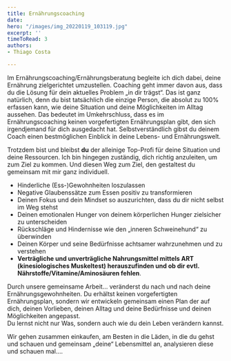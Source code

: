 ```yaml
---
title: Ernährungscoaching
date: 
hero: "/images/img_20220119_103119.jpg"
excerpt: ''
timeToRead: 3
authors:
- Thiago Costa

---
```

Im Ernährungscoaching/Ernährungsberatung begleite ich dich dabei, deine Ernährung zielgerichtet umzustellen. Coaching geht immer davon aus, dass du die Lösung für dein aktuelles Problem „in dir trägst“. Das ist ganz natürlich, denn du bist tatsächlich die einzige Person, die absolut zu 100% erfassen kann, wie deine Situation und deine Möglichkeiten im Alltag aussehen. Das bedeutet im Umkehrschluss, dass es im Ernährungscoaching keinen vorgefertigten Ernährungsplan gibt, den sich irgendjemand für dich ausgedacht hat. Selbstverständlich gibst du deinem Coach einen bestmöglichen Einblick in deine Lebens- und Ernährungswelt.

Trotzdem bist und bleibst **du** der alleinige Top-Profi für deine Situation und deine Ressourcen. Ich bin hingegen zuständig, dich richtig anzuleiten, um zum Ziel zu kommen. Und diesen Weg zum Ziel, den gestaltest du gemeinsam mit mir ganz individuell.

* Hinderliche (Ess-)Gewohnheiten loszulassen
* Negative Glaubenssätze zum Essen positiv zu transformieren
* Deinen Fokus und dein Mindset so auszurichten, dass du dir nicht selbst im Weg stehst
* Deinen emotionalen Hunger von deinem körperlichen Hunger zielsicher zu unterscheiden
* Rückschläge und Hindernisse wie den „inneren Schweinehund“ zu überwinden
* Deinen Körper und seine Bedürfnisse achtsamer wahrzunehmen und zu verstehen
* **Verträgliche und unverträgliche Nahrungsmittel mittels ART (kinesiologisches Muskeltest) herauszufinden und ob dir evtl. Nährstoffe/Vitamine/Aminosäuren fehlen**.

Durch unsere gemeinsame Arbeit… veränderst du nach und nach deine Ernährungsgewohnheiten. Du erhältst keinen vorgefertigten Ernährungsplan, sondern wir entwickeln gemeinsam einen Plan der auf dich, deinen Vorlieben, deinen Alltag und deine Bedürfnisse und deinen Möglichkeiten angepasst.  
 Du lernst nicht nur Was, sondern auch wie du dein Leben verändern kannst.

Wir gehen zusammen einkaufen, am Besten in die Läden, in die du gehst und schauen und gemeinsam „deine“ Lebensmittel an, analysieren diese und schauen mal….